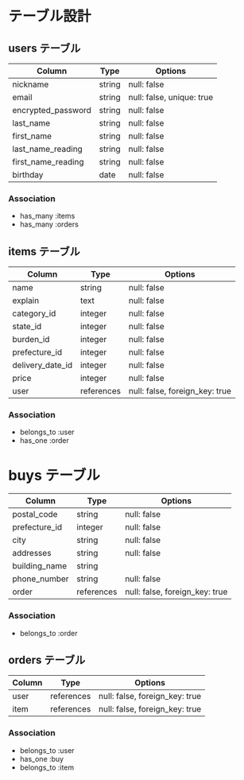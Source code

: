 # テーブル設計

## users テーブル

| Column               | Type    | Options                   |
| -------------------- | ------  | ------------------------- |
| nickname             | string  | null: false               |ニックネーム
| email                | string  | null: false, unique: true |メールアドレス
| encrypted_password   | string  | null: false               |パスワード
| last_name            | string  | null: false               |お名前姓(全角)
| first_name           | string  | null: false               |お名前名(全角)
| last_name_reading    | string  | null: false               |お名前姓カナ(全角)
| first_name_reading   | string  | null: false               |お名前名カナ(全角)
| birthday             | date    | null: false               |生年月日

### Association

- has_many :items
- has_many :orders

## items テーブル

| Column                 | Type       | Options                        |
| ---------------------- | ---------- | ------------------------------ | 
| name                   | string     | null: false                    |商品名
| explain                | text       | null: false                    |商品の説明
| category_id            | integer    | null: false                    |カテゴリー
| state_id               | integer    | null: false                    |商品の状態
| burden_id              | integer    | null: false                    |配送料の負担
| prefecture_id          | integer    | null: false                    |発送元の地域
| delivery_date_id       | integer    | null: false                    |発送までの日数
| price                  | integer    | null: false                    |販売価格
| user                   | references | null: false, foreign_key: true |


### Association

- belongs_to :user
- has_one    :order

# buys テーブル

| Column                    | Type        | Options                        |
| ------------------------- | ----------- | ------------------------------ |
| postal_code               | string      | null: false                    |郵便番号
| prefecture_id             | integer     | null: false                    |都道府県
| city                      | string      | null: false                    |市町村
| addresses                 | string      | null: false                    |番地
| building_name             | string      |                                |建物名
| phone_number              | string      | null: false                    |電話番号
| order                     | references  | null: false, foreign_key: true |


### Association

- belongs_to :order


## orders テーブル

| Column | Type       | Options                         |
| ------ | ---------- | ------------------------------- |
| user   | references | null: false, foreign_key: true  |
| item   | references | null: false, foreign_key: true  |


### Association

- belongs_to :user
- has_one    :buy
- belongs_to :item